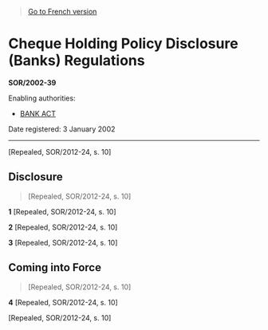 > [Go to French version](/fr/Règlements/Décrets,%20ordonnances%20et%20règlements%20statutaires/2002/39.md)

# Cheque Holding Policy Disclosure (Banks) Regulations

**SOR/2002-39**

Enabling authorities: 
- [BANK ACT](/en/Acts/Statutes%20of%20Canada/1991/c.%2046.md)

Date registered: 3 January 2002

----------


[Repealed, SOR/2012-24, s. 10]



## Disclosure
> [Repealed, SOR/2012-24, s. 10]



**1** [Repealed, SOR/2012-24, s. 10]



**2** [Repealed, SOR/2012-24, s. 10]



**3** [Repealed, SOR/2012-24, s. 10]




## Coming into Force
> [Repealed, SOR/2012-24, s. 10]



**4** [Repealed, SOR/2012-24, s. 10]


[Repealed, SOR/2012-24, s. 10]



